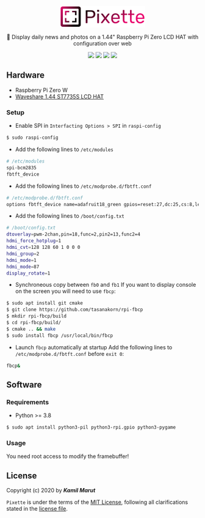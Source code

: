 <p align="center">
    <img src="pixette.png" width="224">
    <p align="center">🔳 Display daily news and photos on a 1.44" Raspberry Pi Zero LCD HAT with configuration over web</P>
    <p align="center">
        <img src="https://img.shields.io/badge/-Raspberry%20Pi%20Zero%20W-black?style=flat-square&logo=raspberry%20pi&logoColor=C51A4A">
        <img src="https://img.shields.io/badge/python-3.8%2B-lightblue?style=flat-square&logo=python&logoColor=lightblue">
        <img src="https://img.shields.io/github/license/EXLER/pixette?style=flat-square">
        <img src="https://img.shields.io/github/repo-size/EXLER/pixette?style=flat-square">
    </p>
</p>

## Hardware

* Raspberry Pi Zero W
* [Waveshare 1.44 ST7735S LCD HAT](https://www.waveshare.com/wiki/1.44inch_LCD_HAT)

### Setup

* Enable SPI in `Interfacting Options > SPI` in `raspi-config`

```bash
$ sudo raspi-config
```

* Add the following lines to `/etc/modules`
```bash
# /etc/modules
spi-bcm2835
fbtft_device
```

* Add the following lines to `/etc/modprobe.d/fbtft.conf`
```bash
# /etc/modprobe.d/fbtft.conf
options fbtft_device name=adafruit18_green gpios=reset:27,dc:25,cs:8,led:24 speed=40000000 bgr=1 fps=60 custom=1 height=128 width=128 rotate=180
```

* Add the following lines to `/boot/config.txt`
```bash
# /boot/config.txt
dtoverlay=pwm-2chan,pin=18,func=2,pin2=13,func2=4
hdmi_force_hotplug=1
hdmi_cvt=128 128 60 1 0 0 0
hdmi_group=2
hdmi_mode=1
hdmi_mode=87
display_rotate=1
```

* Synchroneous copy between `fb0` and `fb1`
If you want to display console on the screen you will need to use `fbcp`:

```bash
$ sudo apt install git cmake
$ git clone https://github.com/tasanakorn/rpi-fbcp
$ mkdir rpi-fbcp/build
$ cd rpi-fbcp/build/
$ cmake .. && make
$ sudo install fbcp /usr/local/bin/fbcp
```

* Launch `fbcp` automatically at startup
Add the following lines to `/etc/modprobe.d/fbtft.conf` before `exit 0`:
```bash
fbcp&
```

## Software

### Requirements

* Python >= 3.8

```bash
$ sudo apt install python3-pil python3-rpi.gpio python3-pygame
```

### Usage
You need root access to modify the framebuffer!

## License

Copyright (c) 2020 by ***Kamil Marut***

`Pixette` is under the terms of the [MIT License](https://www.tldrlegal.com/l/mit), following all clarifications stated in the [license file](LICENSE).